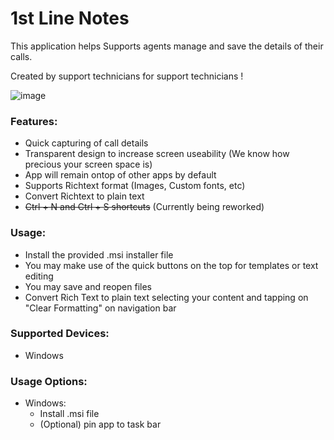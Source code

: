 # 1st Line Notes

This application helps Supports agents manage and save the details of their calls.

Created by support technicians for support technicians !

![image](https://github.com/user-attachments/assets/1b58f0f3-bdb6-4c70-829b-4f2e2cc30892)



### Features:
- Quick capturing of call details
- Transparent design to increase screen useability (We know how precious your screen space is)
- App will remain ontop of other apps by default
- Supports Richtext format (Images, Custom fonts, etc)
- Convert Richtext to plain text
- ~~Ctrl + N and Ctrl + S shortcuts~~ (Currently being reworked)


### Usage:
- Install the provided .msi installer file
- You may make use of the quick buttons on the top for templates or text editing
- You may save and reopen files
- Convert Rich Text to plain text selecting your content and tapping on "Clear Formatting" on navigation bar

### Supported Devices:
- Windows 

### Usage Options:
- Windows:
  - Install .msi file
  - (Optional) pin app to task bar
 

